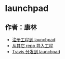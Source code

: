 # launchpad
作者：康林
-------------

- [注册工程到 launchpad](https://launchpad.net/projects/+new)
- [从其它 repo 导入工程](https://code.launchpad.net/+code-imports/+new)
- [Travis 分发到 launchpad](https://docs.travis-ci.com/user/deployment/launchpad/#encrypting-your-oauth-tokens)
